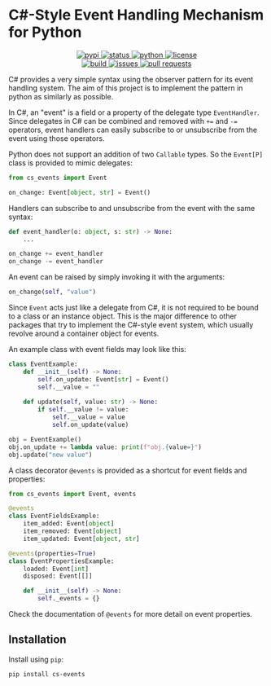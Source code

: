 # C#-Style Event Handling Mechanism for Python

<p align="center">
    <a href="https://pypi.org/project/cs-events/">
        <img alt="pypi"
        src="https://img.shields.io/pypi/v/cs-events" />
    </a>
    <a href="https://pypi.org/project/cs-events/">
        <img alt="status"
        src="https://img.shields.io/pypi/status/cs-events" />
    </a>
    <a href="https://www.python.org/downloads/">
        <img alt="python"
        src="https://img.shields.io/pypi/pyversions/cs-events" />
    </a>
    <a href="https://github.com/wise0704/python-cs-events/blob/master/LICENSE">
        <img alt="license"
        src="https://img.shields.io/pypi/l/cs-events" />
    </a>
    <br/>
    <a href="https://github.com/wise0704/python-cs-events/actions/workflows/python-package.yml">
        <img alt="build"
        src="https://img.shields.io/github/actions/workflow/status/wise0704/python-cs-events/python-package.yml" />
    </a>
    <a href="https://github.com/wise0704/python-cs-events/issues">
        <img alt="issues"
        src="https://img.shields.io/github/issues/wise0704/python-cs-events" />
    </a>
    <a href="https://github.com/wise0704/python-cs-events/pulls">
        <img alt="pull requests"
        src="https://img.shields.io/github/issues-pr-closed/wise0704/python-cs-events" />
    </a>
</p>

C# provides a very simple syntax using the observer pattern for its event handling system.
The aim of this project is to implement the pattern in python as similarly as possible.

In C#, an "event" is a field or a property of the delegate type `EventHandler`.
Since delegates in C# can be combined and removed with `+=` and `-=` operators,
event handlers can easily subscribe to or unsubscribe from the event using those operators.

Python does not support an addition of two `Callable` types.
So the `Event[P]` class is provided to mimic delegates:

```python
from cs_events import Event

on_change: Event[object, str] = Event()
```

Handlers can subscribe to and unsubscribe from the event with the same syntax:

```python
def event_handler(o: object, s: str) -> None:
    ...

on_change += event_handler
on_change -= event_handler
```

An event can be raised by simply invoking it with the arguments:

```python
on_change(self, "value")
```

Since `Event` acts just like a delegate from C#, it is not required to be bound to a class or an instance object.
This is the major difference to other packages that try to implement the C#-style event system, which usually revolve around a container object for events.

An example class with event fields may look like this:

```python
class EventExample:
    def __init__(self) -> None:
        self.on_update: Event[str] = Event()
        self.__value = ""
    
    def update(self, value: str) -> None:
        if self.__value != value:
            self.__value = value
            self.on_update(value)

obj = EventExample()
obj.on_update += lambda value: print(f"obj.{value=}")
obj.update("new value")
```

A class decorator `@events` is provided as a shortcut for event fields and
properties:

```python
from cs_events import Event, events

@events
class EventFieldsExample:
    item_added: Event[object]
    item_removed: Event[object]
    item_updated: Event[object, str]

@events(properties=True)
class EventPropertiesExample:
    loaded: Event[int]
    disposed: Event[[]]

    def __init__(self) -> None:
        self._events = {}
```

Check the documentation of `@events` for more detail on event properties.

## Installation

Install using `pip`:

```console
pip install cs-events
```
